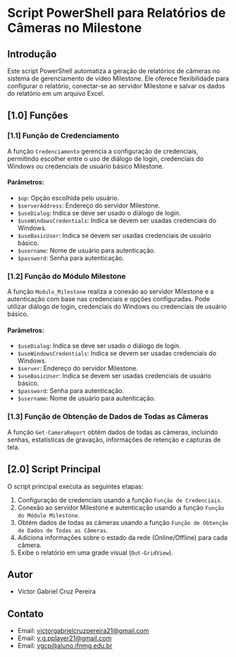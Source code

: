 # Script PowerShell para Relatórios de Câmeras no Milestone

## Introdução
Este script PowerShell automatiza a geração de relatórios de câmeras no sistema de gerenciamento de vídeo Milestone. Ele oferece flexibilidade para configurar o relatório, conectar-se ao servidor Milestone e salvar os dados do relatório em um arquivo Excel.

## [1.0] Funções

### [1.1] Função de Credenciamento
A função `Credenciamento` gerencia a configuração de credenciais, permitindo escolher entre o uso de diálogo de login, credenciais do Windows ou credenciais de usuário básico Milestone.

#### Parâmetros:
- `$op`: Opção escolhida pelo usuário.
- `$serverAddress`: Endereço do servidor Milestone.
- `$useDialog`: Indica se deve ser usado o diálogo de login.
- `$useWindowsCredentials`: Indica se devem ser usadas credenciais do Windows.
- `$useBasicUser`: Indica se devem ser usadas credenciais de usuário básico.
- `$username`: Nome de usuário para autenticação.
- `$password`: Senha para autenticação.

### [1.2] Função do Módulo Milestone
A função `Modulo_Milestone` realiza a conexão ao servidor Milestone e a autenticação com base nas credenciais e opções configuradas. Pode utilizar diálogo de login, credenciais do Windows ou credenciais de usuário básico.

#### Parâmetros:
- `$useDialog`: Indica se deve ser usado o diálogo de login.
- `$useWindowsCredentials`: Indica se devem ser usadas credenciais do Windows.
- `$server`: Endereço do servidor Milestone.
- `$useBasicUser`: Indica se devem ser usadas credenciais de usuário básico.
- `$password`: Senha para autenticação.
- `$username`: Nome de usuário para autenticação.

### [1.3] Função de Obtenção de Dados de Todas as Câmeras
A função `Get-CameraReport` obtém dados de todas as câmeras, incluindo senhas, estatísticas de gravação, informações de retenção e capturas de tela.

## [2.0] Script Principal

O script principal executa as seguintes etapas:

1. Configuração de credenciais usando a função `Função de Credenciais`.
2. Conexão ao servidor Milestone e autenticação usando a função `Função do Módulo Milestone`.
3. Obtém dados de todas as câmeras usando a função `Função de Obtenção de Dados de Todas as Câmeras`.
4. Adiciona informações sobre o estado da rede (Online/Offline) para cada câmera.
5. Exibe o relatório em uma grade visual (`Out-GridView`).

## Autor
- Víctor Gabriel Cruz Pereira

## Contato
- Email: victorgabrielcruzpereira21@gmail.com
- Email: v.g.pplayer21@gmail.com
- Email: vgcp@aluno.ifnmg.edu.br


